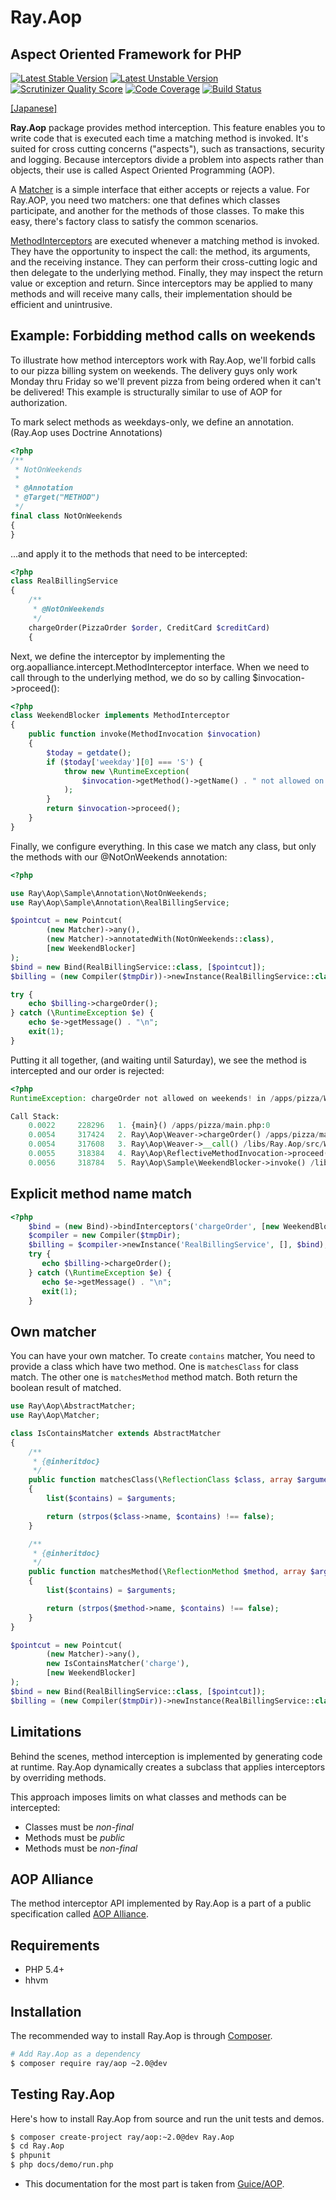 # Ray.Aop

## Aspect Oriented Framework for PHP

[![Latest Stable Version](https://poser.pugx.org/ray/aop/v/stable.png)](https://packagist.org/packages/ray/aop)
[![Latest Unstable Version](http://img.shields.io/badge/unstable-~2.0%40dev-green.svg)](https://packagist.org/packages/ray/aop)
[![Scrutinizer Quality Score](https://scrutinizer-ci.com/g/koriym/Ray.Aop/badges/quality-score.png?develop-2)](https://scrutinizer-ci.com/g/koriym/Ray.Aop/)
[![Code Coverage](https://scrutinizer-ci.com/g/koriym/Ray.Aop/badges/coverage.png?s=5604fdfae48a5a31242d3e46018515e2f30083d7)](https://scrutinizer-ci.com/g/koriym/Ray.Aop/)
[![Build Status](https://secure.travis-ci.org/koriym/Ray.Aop.png?branch=develop-2)](http://travis-ci.org/koriym/Ray.Aop)

[[Japanese]](https://github.com/koriym/Ray.Aop/blob/develop/README.ja.md)

**Ray.Aop** package provides method interception. This feature enables you to write code that is executed each time a matching method is invoked. It's suited for cross cutting concerns ("aspects"), such as transactions, security and logging. Because interceptors divide a problem into aspects rather than objects, their use is called Aspect Oriented Programming (AOP).

A [Matcher](http://bearsunday.github.io/builds/Ray.Aop/api/class-Ray.Aop.Matchable.html) is a simple interface that either accepts or rejects a value. For Ray.AOP, you need two matchers: one that defines which classes participate, and another for the methods of those classes. To make this easy, there's factory class to satisfy the common scenarios.

[MethodInterceptors](http://bearsunday.github.io/builds/Ray.Aop/api/class-Ray.Aop.MethodInterceptor.html) are executed whenever a matching method is invoked. They have the opportunity to inspect the call: the method, its arguments, and the receiving instance. They can perform their cross-cutting logic and then delegate to the underlying method. Finally, they may inspect the return value or exception and return. Since interceptors may be applied to many methods and will receive many calls, their implementation should be efficient and unintrusive.

Example: Forbidding method calls on weekends
--------------------------------------------

To illustrate how method interceptors work with Ray.Aop, we'll forbid calls to our pizza billing system on weekends. The delivery guys only work Monday thru Friday so we'll prevent pizza from being ordered when it can't be delivered! This example is structurally similar to use of AOP for authorization.

To mark select methods as weekdays-only, we define an annotation.
(Ray.Aop uses Doctrine Annotations)


```php
<?php
/**
 * NotOnWeekends
 *
 * @Annotation
 * @Target("METHOD")
 */
final class NotOnWeekends
{
}
```

...and apply it to the methods that need to be intercepted:

```php
<?php
class RealBillingService
{
    /**
     * @NotOnWeekends
     */
    chargeOrder(PizzaOrder $order, CreditCard $creditCard)
    {
```

Next, we define the interceptor by implementing the org.aopalliance.intercept.MethodInterceptor interface. When we need to call through to the underlying method, we do so by calling $invocation->proceed():

```php
<?php
class WeekendBlocker implements MethodInterceptor
{
    public function invoke(MethodInvocation $invocation)
    {
        $today = getdate();
        if ($today['weekday'][0] === 'S') {
            throw new \RuntimeException(
          		$invocation->getMethod()->getName() . " not allowed on weekends!"
            );
        }
        return $invocation->proceed();
    }
}
```
Finally, we configure everything. In this case we match any class, but only the methods with our @NotOnWeekends annotation:

```php
<?php

use Ray\Aop\Sample\Annotation\NotOnWeekends;
use Ray\Aop\Sample\Annotation\RealBillingService;

$pointcut = new Pointcut(
		(new Matcher)->any(),
		(new Matcher)->annotatedWith(NotOnWeekends::class),
		[new WeekendBlocker]
);
$bind = new Bind(RealBillingService::class, [$pointcut]);
$billing = (new Compiler($tmpDir))->newInstance(RealBillingService::class, [], $bind);

try {
    echo $billing->chargeOrder();
} catch (\RuntimeException $e) {
    echo $e->getMessage() . "\n";
    exit(1);
}
```
Putting it all together, (and waiting until Saturday), we see the method is intercepted and our order is rejected:

```php
<?php
RuntimeException: chargeOrder not allowed on weekends! in /apps/pizza/WeekendBlocker.php on line 14

Call Stack:
    0.0022     228296   1. {main}() /apps/pizza/main.php:0
    0.0054     317424   2. Ray\Aop\Weaver->chargeOrder() /apps/pizza/main.php:14
    0.0054     317608   3. Ray\Aop\Weaver->__call() /libs/Ray.Aop/src/Weaver.php:14
    0.0055     318384   4. Ray\Aop\ReflectiveMethodInvocation->proceed() /libs/Ray.Aop/src/Weaver.php:68
    0.0056     318784   5. Ray\Aop\Sample\WeekendBlocker->invoke() /libs/Ray.Aop/src/ReflectiveMethodInvocation.php:65
```

Explicit method name match
---------------------------

```php
<?php
	$bind = (new Bind)->bindInterceptors('chargeOrder', [new WeekendBlocker]);
    $compiler = new Compiler($tmpDir);
	$billing = $compiler->newInstance('RealBillingService', [], $bind);
	try {
	   echo $billing->chargeOrder();
	} catch (\RuntimeException $e) {
	   echo $e->getMessage() . "\n";
	   exit(1);
	}
```

Own matcher
-----------
You can have your own matcher.
To create `contains` matcher, You need to provide a class which have two method. One is `matchesClass` for class match.
The other one is `matchesMethod` method match. Both return the boolean result of matched.

```php
use Ray\Aop\AbstractMatcher;
use Ray\Aop\Matcher;

class IsContainsMatcher extends AbstractMatcher
{
    /**
     * {@inheritdoc}
     */
    public function matchesClass(\ReflectionClass $class, array $arguments)
    {
        list($contains) = $arguments;

        return (strpos($class->name, $contains) !== false);
    }

    /**
     * {@inheritdoc}
     */
    public function matchesMethod(\ReflectionMethod $method, array $arguments)
    {
        list($contains) = $arguments;

        return (strpos($method->name, $contains) !== false);
    }
}
```

```php
$pointcut = new Pointcut(
		(new Matcher)->any(),
		new IsContainsMatcher('charge'),
		[new WeekendBlocker]
);
$bind = new Bind(RealBillingService::class, [$pointcut]);
$billing = (new Compiler($tmpDir))->newInstance(RealBillingService::class, [], $bind);
```

Limitations
-----------

Behind the scenes, method interception is implemented by generating code at runtime. Ray.Aop dynamically creates a subclass that applies interceptors by overriding methods.

This approach imposes limits on what classes and methods can be intercepted:

 * Classes must be *non-final*
 * Methods must be *public*
 * Methods must be *non-final*

AOP Alliance
------------
The method interceptor API implemented by Ray.Aop is a part of a public specification called [AOP Alliance](http://aopalliance.sourceforge.net/doc/org/aopalliance/intercept/MethodInterceptor.html).

Requirements
------------

* PHP 5.4+
* hhvm

Installation
------------

The recommended way to install Ray.Aop is through [Composer](https://github.com/composer/composer).

```bash
# Add Ray.Aop as a dependency
$ composer require ray/aop ~2.0@dev
```

Testing Ray.Aop
---------------

Here's how to install Ray.Aop from source and run the unit tests and demos.

```bash
$ composer create-project ray/aop:~2.0@dev Ray.Aop
$ cd Ray.Aop
$ phpunit
$ php docs/demo/run.php
```

* This documentation for the most part is taken from [Guice/AOP](https://github.com/google/guice/wiki/AOP).
